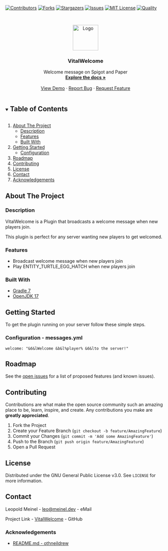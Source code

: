 <!-- PROJECT SHIELDS -->
[![Contributors][contributors-shield]][contributors-url]
[![Forks][forks-shield]][forks-url]
[![Stargazers][stars-shield]][stars-url]
[![Issues][issues-shield]][issues-url]
[![MIT License][license-shield]][license-url]
[![Quality][quality-shield]][quality-url]

<!-- PROJECT LOGO -->
<!--suppress ALL -->
<br />
<p align="center">
  <a href="https://github.com/LeoMeinel/VitalWelcome">
    <img src="images/logo.png" alt="Logo" width="80" height="80">
  </a>

<h3 align="center">VitalWelcome</h3>

  <p align="center">
    Welcome message on Spigot and Paper
    <br />
    <a href="https://github.com/LeoMeinel/VitalWelcome"><strong>Explore the docs »</strong></a>
    <br />
    <br />
    <a href="https://github.com/LeoMeinel/VitalWelcome">View Demo</a>
    ·
    <a href="https://github.com/LeoMeinel/VitalWelcome/issues">Report Bug</a>
    ·
    <a href="https://github.com/LeoMeinel/VitalWelcome/issues">Request Feature</a>
  </p>

<!-- TABLE OF CONTENTS -->
<details open="open">
  <summary><h2 style="display: inline-block">Table of Contents</h2></summary>
  <ol>
    <li>
      <a href="#about-the-project">About The Project</a>
      <ul>
        <li><a href="#description">Description</a></li>
        <li><a href="#features">Features</a></li>
        <li><a href="#built-with">Built With</a></li>
      </ul>
    </li>
    <li>
      <a href="#getting-started">Getting Started</a>
      <ul>
        <li><a href="#configuration - messages.yml">Configuration</a></li>
      </ul>
    </li>
    <li><a href="#roadmap">Roadmap</a></li>
    <li><a href="#contributing">Contributing</a></li>
    <li><a href="#license">License</a></li>
    <li><a href="#contact">Contact</a></li>
    <li><a href="#acknowledgements">Acknowledgements</a></li>
  </ol>
</details>

<!-- ABOUT THE PROJECT -->

## About The Project

### Description

VitalWelcome is a Plugin that broadcasts a welcome message when new players join.

This plugin is perfect for any server wanting new players to get welcomed.

### Features

* Broadcast welcome message when new players join
* Play ENTITY_TURTLE_EGG_HATCH when new players join

### Built With

* [Gradle 7](https://docs.gradle.org/7.4/release-notes.html)
* [OpenJDK 17](https://openjdk.java.net/projects/jdk/17/)

<!-- GETTING STARTED -->

## Getting Started

To get the plugin running on your server follow these simple steps.

### Configuration - messages.yml

```
welcome: "&6&lWelcome &b&l%player% &6&lto the server!"
```

<!-- ROADMAP -->

## Roadmap

See the [open issues](https://github.com/LeoMeinel/VitalWelcome/issues) for a list of proposed features (and known
issues).

<!-- CONTRIBUTING -->

## Contributing

Contributions are what make the open source community such an amazing place to be, learn, inspire, and create. Any
contributions you make are **greatly appreciated**.

1. Fork the Project
2. Create your Feature Branch (`git checkout -b feature/AmazingFeature`)
3. Commit your Changes (`git commit -m 'Add some AmazingFeature'`)
4. Push to the Branch (`git push origin feature/AmazingFeature`)
5. Open a Pull Request

<!-- LICENSE -->

## License

Distributed under the GNU General Public License v3.0. See `LICENSE` for more information.

<!-- CONTACT -->

## Contact

Leopold Meinel - [leo@meinel.dev](mailto:leo@meinel.dev) - eMail

Project Link - [VitalWelcome](https://github.com/LeoMeinel/VitalWelcome) - GitHub

<!-- ACKNOWLEDGEMENTS -->

### Acknowledgements

* [README.md - othneildrew](https://github.com/othneildrew/Best-README-Template)

<!-- MARKDOWN LINKS & IMAGES -->

[contributors-shield]: https://img.shields.io/github/contributors-anon/LeoMeinel/VitalWelcome?style=for-the-badge

[contributors-url]: https://github.com/LeoMeinel/VitalWelcome/graphs/contributors

[forks-shield]: https://img.shields.io/github/forks/LeoMeinel/VitalWelcome?label=Forks&style=for-the-badge

[forks-url]: https://github.com/LeoMeinel/VitalWelcome/network/members

[stars-shield]: https://img.shields.io/github/stars/LeoMeinel/VitalWelcome?style=for-the-badge

[stars-url]: https://github.com/LeoMeinel/VitalWelcome/stargazers

[issues-shield]: https://img.shields.io/github/issues/LeoMeinel/VitalWelcome?style=for-the-badge

[issues-url]: https://github.com/LeoMeinel/VitalWelcome/issues

[license-shield]: https://img.shields.io/github/license/LeoMeinel/VitalWelcome?style=for-the-badge

[license-url]: https://github.com/LeoMeinel/VitalWelcome/blob/main/LICENSE

[quality-shield]: https://img.shields.io/codefactor/grade/github/LeoMeinel/VitalWelcome?style=for-the-badge

[quality-url]: https://www.codefactor.io/repository/github/LeoMeinel/VitalWelcome
